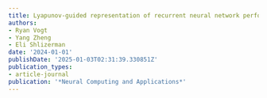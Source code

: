 ```yaml
---
title: Lyapunov-guided representation of recurrent neural network performance
authors:
- Ryan Vogt
- Yang Zheng
- Eli Shlizerman
date: '2024-01-01'
publishDate: '2025-01-03T02:31:39.330851Z'
publication_types:
- article-journal
publication: '*Neural Computing and Applications*'
---
```

